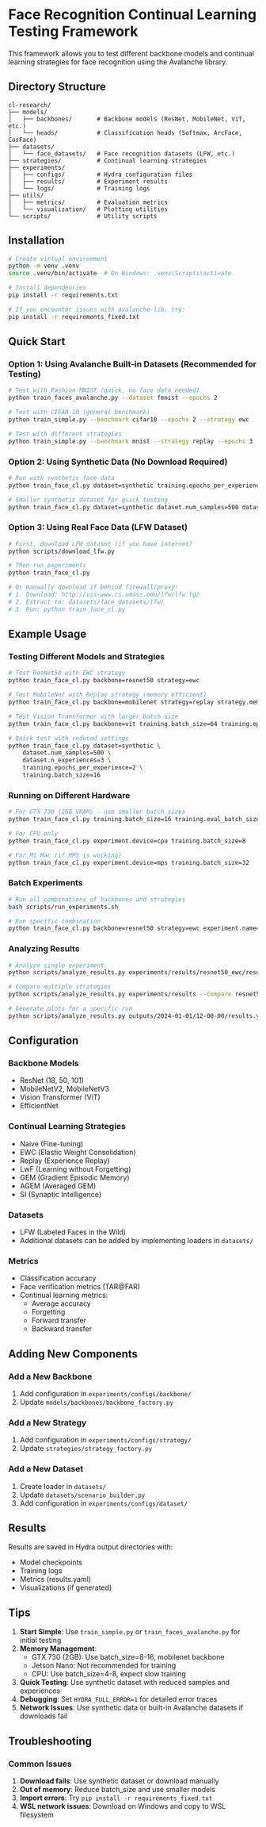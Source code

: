 # Face Recognition Continual Learning Testing Framework

This framework allows you to test different backbone models and continual learning strategies for face recognition using the Avalanche library.

## Directory Structure

```
cl-research/
├── models/
│   ├── backbones/       # Backbone models (ResNet, MobileNet, ViT, etc.)
│   └── heads/           # Classification heads (Softmax, ArcFace, CosFace)
├── datasets/
│   └── face_datasets/   # Face recognition datasets (LFW, etc.)
├── strategies/          # Continual learning strategies
├── experiments/
│   ├── configs/         # Hydra configuration files
│   ├── results/         # Experiment results
│   └── logs/            # Training logs
├── utils/
│   ├── metrics/         # Evaluation metrics
│   └── visualization/   # Plotting utilities
└── scripts/             # Utility scripts
```

## Installation

```bash
# Create virtual environment
python -m venv .venv
source .venv/bin/activate  # On Windows: .venv\Scripts\activate

# Install dependencies
pip install -r requirements.txt

# If you encounter issues with avalanche-lib, try:
pip install -r requirements_fixed.txt
```

## Quick Start

### Option 1: Using Avalanche Built-in Datasets (Recommended for Testing)

```bash
# Test with Fashion-MNIST (quick, no face data needed)
python train_faces_avalanche.py --dataset fmnist --epochs 2

# Test with CIFAR-10 (general benchmark)
python train_simple.py --benchmark cifar10 --epochs 2 --strategy ewc

# Test with different strategies
python train_simple.py --benchmark mnist --strategy replay --epochs 3
```

### Option 2: Using Synthetic Data (No Download Required)

```bash
# Run with synthetic face data
python train_face_cl.py dataset=synthetic training.epochs_per_experience=2

# Smaller synthetic dataset for quick testing
python train_face_cl.py dataset=synthetic dataset.num_samples=500 dataset.num_classes=20
```

### Option 3: Using Real Face Data (LFW Dataset)

```bash
# First, download LFW dataset (if you have internet)
python scripts/download_lfw.py

# Then run experiments
python train_face_cl.py

# Or manually download if behind firewall/proxy:
# 1. Download: http://vis-www.cs.umass.edu/lfw/lfw.tgz
# 2. Extract to: datasets/face_datasets/lfw/
# 3. Run: python train_face_cl.py
```

## Example Usage

### Testing Different Models and Strategies

```bash
# Test ResNet50 with EWC strategy
python train_face_cl.py backbone=resnet50 strategy=ewc

# Test MobileNet with Replay strategy (memory efficient)
python train_face_cl.py backbone=mobilenet strategy=replay strategy.mem_size=1000

# Test Vision Transformer with larger batch size
python train_face_cl.py backbone=vit training.batch_size=64 training.epochs_per_experience=5

# Quick test with reduced settings
python train_face_cl.py dataset=synthetic \
    dataset.num_samples=500 \
    dataset.n_experiences=3 \
    training.epochs_per_experience=2 \
    training.batch_size=16
```

### Running on Different Hardware

```bash
# For GTX 730 (2GB VRAM) - use smaller batch sizes
python train_face_cl.py training.batch_size=16 training.eval_batch_size=32 backbone=mobilenet

# For CPU only
python train_face_cl.py experiment.device=cpu training.batch_size=8

# For M1 Mac (if MPS is working)
python train_face_cl.py experiment.device=mps training.batch_size=32
```

### Batch Experiments

```bash
# Run all combinations of backbones and strategies
bash scripts/run_experiments.sh

# Run specific combination
python train_face_cl.py backbone=resnet50 strategy=ewc experiment.name="resnet50_ewc_test"
```

### Analyzing Results

```bash
# Analyze single experiment
python scripts/analyze_results.py experiments/results/resnet50_ewc/results.yaml

# Compare multiple strategies
python scripts/analyze_results.py experiments/results --compare resnet50_naive resnet50_ewc resnet50_replay

# Generate plots for a specific run
python scripts/analyze_results.py outputs/2024-01-01/12-00-00/results.yaml --output-dir plots/
```

## Configuration

### Backbone Models
- ResNet (18, 50, 101)
- MobileNetV2, MobileNetV3
- Vision Transformer (ViT)
- EfficientNet

### Continual Learning Strategies
- Naive (Fine-tuning)
- EWC (Elastic Weight Consolidation)
- Replay (Experience Replay)
- LwF (Learning without Forgetting)
- GEM (Gradient Episodic Memory)
- AGEM (Averaged GEM)
- SI (Synaptic Intelligence)

### Datasets
- LFW (Labeled Faces in the Wild)
- Additional datasets can be added by implementing loaders in `datasets/`

### Metrics
- Classification accuracy
- Face verification metrics (TAR@FAR)
- Continual learning metrics:
  - Average accuracy
  - Forgetting
  - Forward transfer
  - Backward transfer

## Adding New Components

### Add a New Backbone
1. Add configuration in `experiments/configs/backbone/`
2. Update `models/backbones/backbone_factory.py`

### Add a New Strategy
1. Add configuration in `experiments/configs/strategy/`
2. Update `strategies/strategy_factory.py`

### Add a New Dataset
1. Create loader in `datasets/`
2. Update `datasets/scenario_builder.py`
3. Add configuration in `experiments/configs/dataset/`

## Results

Results are saved in Hydra output directories with:
- Model checkpoints
- Training logs
- Metrics (results.yaml)
- Visualizations (if generated)

## Tips

1. **Start Simple**: Use `train_simple.py` or `train_faces_avalanche.py` for initial testing
2. **Memory Management**: 
   - GTX 730 (2GB): Use batch_size=8-16, mobilenet backbone
   - Jetson Nano: Not recommended for training
   - CPU: Use batch_size=4-8, expect slow training
3. **Quick Testing**: Use synthetic dataset with reduced samples and experiences
4. **Debugging**: Set `HYDRA_FULL_ERROR=1` for detailed error traces
5. **Network Issues**: Use synthetic data or built-in Avalanche datasets if downloads fail

## Troubleshooting

### Common Issues

1. **Download fails**: Use synthetic dataset or download manually
2. **Out of memory**: Reduce batch_size and use smaller models
3. **Import errors**: Try `pip install -r requirements_fixed.txt`
4. **WSL network issues**: Download on Windows and copy to WSL filesystem